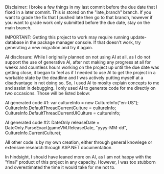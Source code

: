 Disclaimer: I broke a few things in my last commit before the due date that I fixed in a later commit. This is stored on the "late_branch" branch. If you want to grade the fix that I pushed late then go to that branch,
            however if you want to grade work only submitted before the due date, stay on the main branch.

IMPORTANT: Getting this project to work may require running update-database in the package manager console. If that doesn't work, try generating a new migration and try it again.

AI disclosure:
While I originally planned on not using AI at all, as I do not support the use of generative AI, after not making any progress at all for weeks and countless hours working on the project up until the due date 
was getting close, it began to feel as if I needed to use AI to get the project in a workable state by the deadline and I was actively putting myself at a disadvantage in not doing so. So, I used AI to moslty 
explain concepts to me and assist in debugging. I only used AI to generate code for me directly on two occasions. Those will be listed below:

AI generated code #1:
var cultureInfo = new CultureInfo("en-US");
CultureInfo.DefaultThreadCurrentCulture = cultureInfo;
CultureInfo.DefaultThreadCurrentUICulture = cultureInfo;


AI generated code #2:
DateOnly releaseDate = DateOnly.ParseExact(gameVM.ReleaseDate, "yyyy-MM-dd", CultureInfo.CurrentCulture);


All other code is by my own creation, either through general knowlege or extensive research through ASP.NET documentation.

In hindsight, I should have leaned more on AI, as I am not happy with the "final" product of this project in any capacity. However, I was too stubborn and overestimated the time it would take for me not to.


